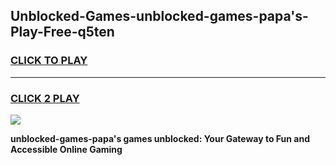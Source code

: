 
## Unblocked-Games-unblocked-games-papa's-Play-Free-q5ten
<h3>
<a href="https://premium76.site?title=unblocked-games-papa's&ref=22A">CLICK TO PLAY</a></h3>
<hr>

<h3>
<a href="https://premium76.site?title=unblocked-games-papa's&ref=22A">CLICK 2 PLAY</a>
  
</h3>

<a href="https://premium76.site?title=unblocked-games-papa's&ref=22A"><img src="https://clearcache.store/games.png"></a>


**unblocked-games-papa's games unblocked: Your Gateway to Fun and Accessible Online Gaming**
